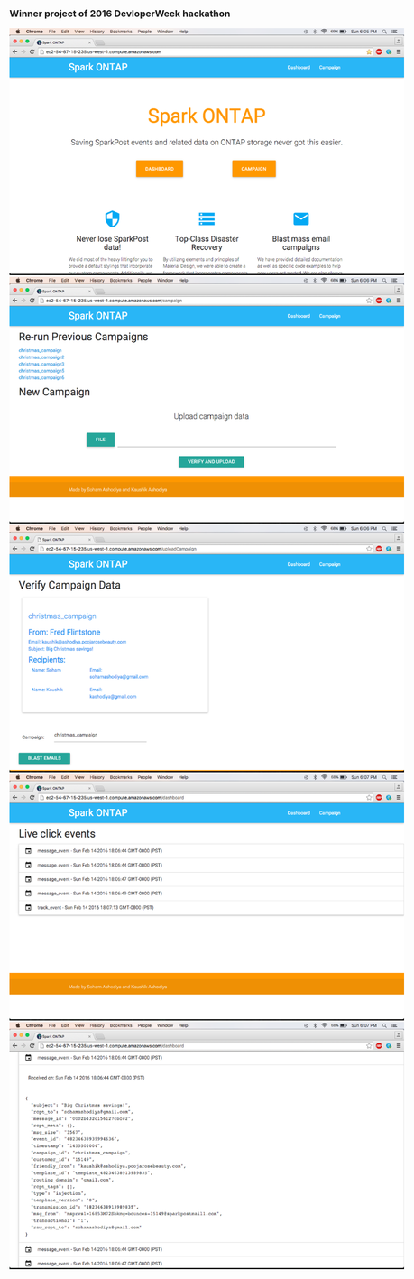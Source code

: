 ### Winner project of 2016 DevloperWeek hackathon 

<img src="info/Screen-Shot-1.png" style="max-width: 700px"/>
<img src="info/Screen-Shot-2.png" style="max-width: 700px"/>
<img src="info/Screen-Shot-3.png" style="max-width: 700px"/>
<img src="info/Screen-Shot-4.png" style="max-width: 700px"/>
<img src="info/Screen-Shot-5.png" style="max-width: 700px"/>
